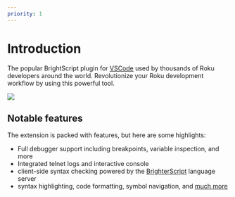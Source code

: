 ```yaml
---
priority: 1
---
```

# Introduction
The popular BrightScript plugin for [VSCode](https://code.visualstudio.com/) used by thousands of Roku developers around the world. Revolutionize your Roku development workflow by using this powerful tool. 

<a href="https://user-images.githubusercontent.com/2544493/78854455-5e08c880-79ef-11ea-8eb4-1f2d74230842.gif" target="_blank">
    <img src="https://user-images.githubusercontent.com/2544493/78854455-5e08c880-79ef-11ea-8eb4-1f2d74230842.gif"/>
</a>

## Notable features
The extension is packed with features, but here are some highlights:
 - Full debugger support including breakpoints, variable inspection, and more
 - Integrated telnet logs and interactive console
 - client-side syntax checking powered by the [BrighterScript](https://github.com/rokucommunity/brighterscript) language server
 - syntax highlighting, code formatting, symbol navigation, and [much more](features.html)
